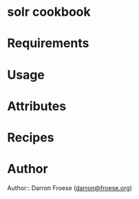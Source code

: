 # solr cookbook

# Requirements

# Usage

# Attributes

# Recipes

# Author

Author:: Darron Froese (<darron@froese.org>)
